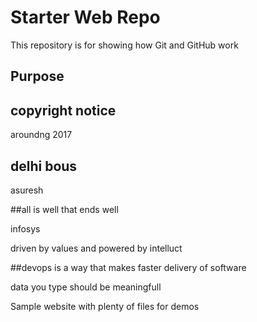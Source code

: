 # Starter Web Repo

This repository is for showing how Git and GitHub work

## Purpose

## copyright notice

aroundng 2017

## delhi bous

asuresh

##all is well that ends well

infosys

driven by values and powered by intelluct


##devops is a way that makes faster delivery of software

data you type should be meaningfull


Sample website with plenty of files for demos
